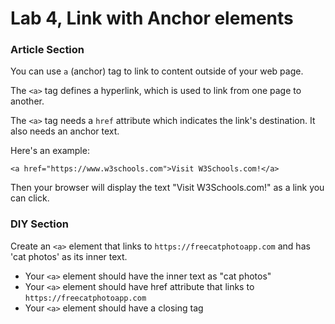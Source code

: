 # Lab 4, Link with Anchor elements

### Article Section

You can use `a` (anchor) tag to link to content outside of your web page.

The `<a>` tag defines a hyperlink, which is used to link from one page to another.

The `<a>` tag needs a `href` attribute which indicates the link's destination. It also needs an anchor text.

Here's an example:

```
<a href="https://www.w3schools.com">Visit W3Schools.com!</a>
```

Then your browser will display the text "Visit W3Schools.com!" as a link you can click.

### DIY Section

Create an `<a>` element that links to `https://freecatphotoapp.com` and has 'cat photos' as its inner text.

- Your `<a>` element should have the inner text as "cat photos"
- Your `<a>` element should have href attribute that links to `https://freecatphotoapp.com`
- Your `<a>` element should have a closing tag